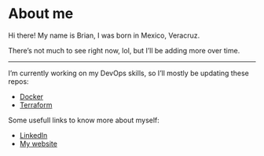 # About me

Hi there! My name is Brian, I was born in Mexico, Veracruz. 

There’s not much to see right now, lol, but I’ll be adding more over time.</br>

---

I’m currently working on my DevOps skills, so I’ll mostly be updating these repos:
- [Docker](https://github.com/brianaqp/study.docker)
- [Terraform](https://github.com/brianaqp/study.terraform)


Some usefull links to know more about myself:
- [LinkedIn](https://www.linkedin.com/in/brian-armando/)
- [My website](https://d3age4nznpp8tv.cloudfront.net/index.html) 
